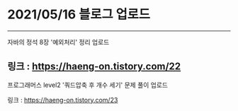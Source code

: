 # 2021/05/16 블로그 업로드
----
자바의 정석 8장 '예외처리' 정리 업로드

링크 : https://haeng-on.tistory.com/22
---
프로그래머스 level2 '쿼드압축 후 개수 세기' 문제 풀이 업로드

링크 : https://haeng-on.tistory.com/23
